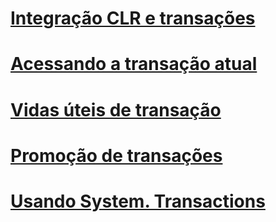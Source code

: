 # [Integração CLR e transações](clr-integration-and-transactions.md)
# [Acessando a transação atual](accessing-the-current-transaction.md)
# [Vidas úteis de transação](transaction-lifetimes.md)
# [Promoção de transações](transaction-promotion.md)
# [Usando System. Transactions](using-system-transactions.md)

